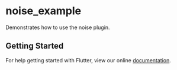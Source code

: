 # noise_example

Demonstrates how to use the noise plugin.

## Getting Started

For help getting started with Flutter, view our online
[documentation](https://flutter.io/).
